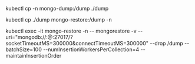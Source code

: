 kubectl  cp -n <ns> mongo-dump:/dump ./dump

kubectl cp ./dump mongo-restore:/dump -n <ns>

kubectl  exec -it mongo-restore  -n <ns> --   mongorestore -v --uri="mongodb://<user>:<password>@<host>:27017/?socketTimeoutMS=300000&connectTimeoutMS=300000"   --drop /dump   --batchSize=100   --numInsertionWorkersPerCollection=4   --maintainInsertionOrder
